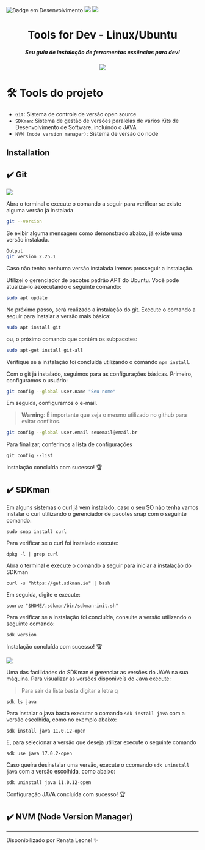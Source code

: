 ![Badge em Desenvolvimento](http://img.shields.io/static/v1?label=STATUS&message=EM%20DESENVOLVIMENTO&color=GREEN&style=for-the-badge)
<img src="https://img.shields.io/badge/Linux-FCC624?style=for-the-badge&logo=linux&logoColor=black"/> <img src="https://img.shields.io/badge/Ubuntu-E95420?style=for-the-badge&logo=ubuntu&logoColor=white"/>

<h1 align="center"> Tools for Dev - Linux/Ubuntu</h1>

<h5 align="center">Seu guia de instalação de ferramentas essências para dev!</h5>

<p align="center">
<img src="https://github.com/RenataLeonel/toolsDev/assets/62951843/dc15729b-2d69-43db-98fe-124090ee9e27"/>
</p>

# 🛠️  Tools do projeto

- `Git`: Sistema de controle de versão open source
- `SDKman`: Sistema de gestão de versões paralelas de vários Kits de Desenvolvimento de Software, incluindo o JAVA
- `NVM (node version manager)`: Sistema de versão do node
 
## Installation

## ✔️ Git
<img src="https://img.shields.io/badge/GIT-E44C30?style=for-the-badge&logo=git&logoColor=white"/>

Abra o terminal e execute o comando a seguir para verificar se existe alguma versão já instalada
```bash
git --version
```
Se exibir alguma mensagem como demonstrado abaixo, já existe uma versão instalada.
```bash
Output
git version 2.25.1
```

Caso não tenha nenhuma versão instalada iremos prosseguir a instalação.

Utilizei o gerenciador de pacotes padrão APT do Ubuntu. Você pode atualiza-lo aexecutando o seguinte comando:
```bash
sudo apt update
```

No próximo passo, será realizado a instalação do git. Execute o comando a seguir para instalar a versão mais básica:
```bash
sudo apt install git
```
ou, o próximo comando que contém os subpacotes:
```bash
sudo apt-get install git-all
```

Verifique se a instalação foi concluída utilizando o comando `npm install`.

Com o git já instalado, seguimos para as configurações básicas.
Primeiro, configuramos o usuário:
```bash
git config --global user.name "Seu nome"
```
Em seguida, configuramos o e-mail. 

> **Warning**: É importante que seja o mesmo utilizado no github para evitar conflitos.
```bash
git config --global user.email seuemail@email.br
```

Para finalizar, conferimos a lista de configurações
```
git config --list
```
Instalação concluída com sucesso! 🏆 

## ✔️ SDKman

Em alguns sistemas o curl já vem instalado, caso o seu SO não tenha vamos instalar o curl utilizando o gerenciador de pacotes snap com o seguinte comando:
```
sudo snap install curl
```
Para verificar se o curl foi instalado execute:
```
dpkg -l | grep curl
```

Abra o terminal e execute o comando a seguir para iniciar a instalação do SDKman
```
curl -s "https://get.sdkman.io" | bash
```

Em seguida, digite e execute:
```
source "$HOME/.sdkman/bin/sdkman-init.sh"
```

Para verificar se a instalação foi concluída, consulte a versão utilizando o seguinte comando:
```
sdk version
```
Instalação concluída com sucesso! 🏆 

<img src="https://img.shields.io/badge/Java-ED8B00?style=for-the-badge&logo=java&logoColor=white"/>

Uma das facilidades do SDKman é gerenciar as versões do JAVA na sua máquina. Para visualizar as versões disponiveís do Java execute:
> Para sair da lista basta digitar a letra q 
```
sdk ls java
```

Para instalar o java basta executar o comando `sdk install java` com a versão escolhida, como no exemplo abaixo:
```
sdk install java 11.0.12-open
```

E, para selecionar a versão que deseja utilizar execute o seguinte comando
```
sdk use java 17.0.2-open
```

Caso queira desinstalar uma versão, execute o ccomando `sdk uninstall java` com a versão escolhida, como abaixo:
```
sdk uninstall java 11.0.12-open
```
Configuração JAVA concluída com sucesso! 🏆 

## ✔️ NVM (Node Version Manager)

------------

Disponibilizado por Renata Leonel ✨
